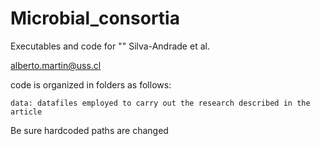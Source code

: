 # Microbial_consortia

Executables and code for "" Silva-Andrade et al.

alberto.martin@uss.cl

code is organized in folders as follows:

    data: datafiles employed to carry out the research described in the article

Be sure hardcoded paths are changed
